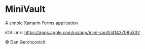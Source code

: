# MiniVault
 
A simple Xamarin Forms application

iOS Link: https://apps.apple.com/us/app/mini-vault/id1437085332

© Dan Gerchcovich

